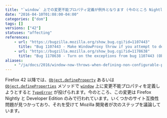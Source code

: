 ```yaml
---
title: "`window` 上での変更不能プロパティ定義が例外となります (今のところ Nightly と Developer Edition のみ)"
date: "2016-04-10T01:08:00-04:00"
categories: ["dom"]
tags: []
versions: ["42"]
statuses: "affecting"
references:
    - url: "https://bugzilla.mozilla.org/show_bug.cgi?id=1107443"
      title: "Bug 1107443 - Make WindowProxy throw if you attempt to define a non-configurable property"
    - url: "https://bugzilla.mozilla.org/show_bug.cgi?id=1178638"
      title: "Bug 1178638 - Turn on the exceptions from bug 1107443 (Object.defineProperty on window with non-configurable property) on beta/release"
aliases:
    - "/ja/docs/2016/window-now-throws-when-defining-non-configurable-property-currently-only-on-nightly-and-developer-edition/"
---
```

Firefox 42 以降では、[`Object.defineProperty`](https://developer.mozilla.org/ja/docs/Web/JavaScript/Reference/Global_Objects/Object/defineProperty) あるいは [`Object.defineProperties`](https://developer.mozilla.org/ja/docs/Web/JavaScript/Reference/Global_Objects/Object/defineProperties) メソッドで [`window`](https://developer.mozilla.org/ja/docs/Web/API/Window) 上に変更不能プロパティを定義しようとすると [`TypeError`](https://developer.mozilla.org/ja/docs/Web/JavaScript/Reference/Global_Objects/TypeError) が投げられます。今のところ、この変更は Firefox Nightly と Developer Edition のみで行われています。いくつかのサイト互換性問題が見つかっており、それを受けて Mozilla 開発者が次のステップを議論しています。
